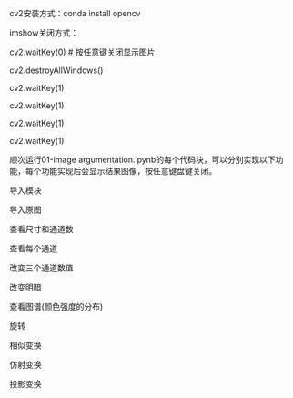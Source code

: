 cv2安装方式：conda install opencv

imshow关闭方式：

cv2.waitKey(0)  # 按任意键关闭显示图片

cv2.destroyAllWindows()

cv2.waitKey(1)

cv2.waitKey(1)

cv2.waitKey(1)

cv2.waitKey(1)

顺次运行01-image argumentation.ipynb的每个代码块，可以分别实现以下功能，每个功能实现后会显示结果图像，按任意键盘键关闭。

导入模块

导入原图

查看尺寸和通道数

查看每个通道

改变三个通道数值

改变明暗

查看图谱(颜色强度的分布)

旋转

相似变换

仿射变换

投影变换

